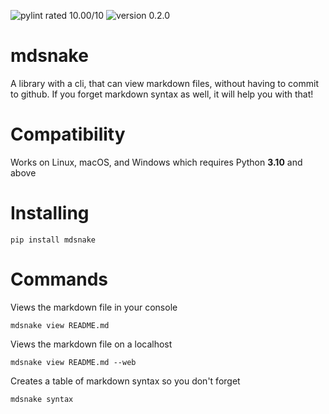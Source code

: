 ![pylint rated 10.00/10](https://img.shields.io/badge/pylint-10.00-green)
![version 0.2.0](https://img.shields.io/badge/version-v0.2.0-green)

# mdsnake

A library with a cli, that can view markdown files, without having to commit to github. If you forget markdown syntax as well, it will help you with that!

# Compatibility

Works on Linux, macOS, and Windows which requires Python **3.10** and above

# Installing

```
pip install mdsnake
```

# Commands

Views the markdown file in your console

```
mdsnake view README.md
```

Views the markdown file on a localhost

```
mdsnake view README.md --web
```

Creates a table of markdown syntax so you don't forget

```
mdsnake syntax
```